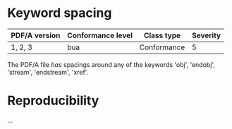 # Keyword spacing

| PDF/A version | Conformance level | Class type  | Severity |
| ------------- | ----------------- | ----------  | -------- |
| 1, 2, 3       | bua               | Conformance | 5        |

The PDF/A file _has_ spacings around any of the keywords 'obj', 'endobj', 'stream', 'endstream', 'xref'.

# Reproducibility
...
